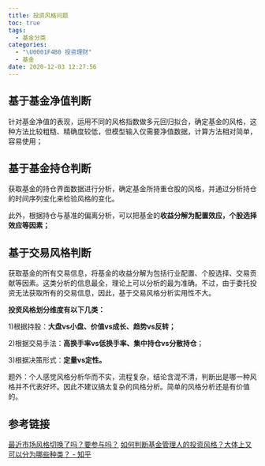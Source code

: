 ```yaml
---
title: 投资风格问题
toc: true
tags:
  - 基金分类
categories:
  - "\U0001F4B0 投资理财"
  - 基金
date: 2020-12-03 12:27:56
--- 
```



## 基于基金净值判断

针对基金净值的表现，运用不同的风格指数做多元回归拟合，确定基金的风格，这种方法比较粗糙、精确度较低，但模型输入仅需要净值数据，计算方法相对简单，容易使用；

## 基于基金持仓判断

获取基金的持仓界面数据进行分析，确定基金所持重仓股的风格，并通过分析持仓的时间序列变化来检验风格的变化。

此外，根据持仓与基准的偏离分析，可以把基金的**收益分解为配置效应，个股选择效应等因素；**

## 基于交易风格判断

获取基金的所有交易信息，将基金的收益分解为包括行业配置、个股选择、交易贡献等因素。这类分析的信息最全，理论上可以分析的最为准确。不过，由于委托投资无法获取所有的交易信息，因此，基于交易风格分析实用性不大。

**投资风格划分维度有以下几类：**

1)根据持股：**大盘vs小盘、价值vs成长、趋势vs反转；**

2)根据交易手法：**高换手率vs低换手率、集中持仓vs分散持仓**；

3)根据决策形式：**定量vs定性。**

题外：个人感觉风格分析华而不实，流程复杂，结论含混不清，判断出是哪一种风格并不代表好坏。因此不建议搞太复杂的风格分析。简单的风格分析还是有价值的。

## 参考链接
[最近市场风格切换了吗？要参与吗？](https://mp.weixin.qq.com/s/20d8g096NOPbDxpBZ8u_5w)
[如何判断基金管理人的投资风格？大体上又可以分为哪些种类？ - 知乎](https://www.zhihu.com/question/28422956)